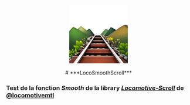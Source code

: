 <p align="center"><img src="logo.png"></p>

<p align="center"># ***LocoSmoothScroll***</p>

### Test de la fonction ***Smooth*** de la library [***Locomotive-Scroll***](https://github.com/locomotivemtl/locomotive-scroll.git) de [@locomotivemtl](https://github.com/locomotivemtl)

